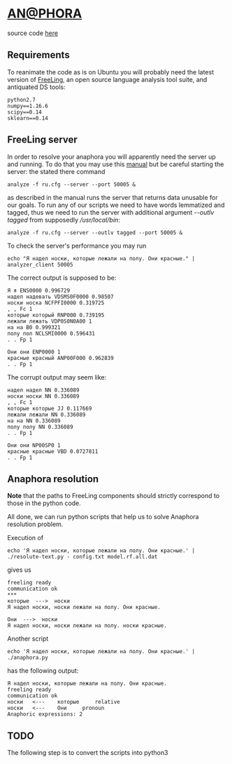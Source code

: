 # [AN@PHORA](https://github.com/max-ionov/russian-anaphora/)
source code [here](https://github.com/max-ionov/russian-anaphora/)
## Requirements

 To reanimate the code as is on Ubuntu you will probably need the latest version of [FreeLing](http://nlp.lsi.upc.edu/freeling/index.php/node/8), an open source language analysis tool suite, and antiquated DS tools:

```
python2.7 
numpy==1.16.6
scipy==0.14
sklearn==0.14
```


## FreeLing server

In order to resolve your anaphora you will apparently need the server up and running. To do that you may use this [manual](https://github.com/TALP-UPC/FreeLing-User-Manual/blob/master/docs/analyzer.md) but be careful starting the server: the stated there command 

```analyze -f ru.cfg --server --port 50005 &  ```

as described in the manual runs the server that returns data unusable for our goals. To run any of our scripts we need to have words lemmatized and tagged, thus we need to run the server with additional argument *--outlv tagged* from supposedly */usr/local/bin*:

```analyze -f ru.cfg --server --outlv tagged --port 50005 &```

To check the server's performance you may run 

```echo "Я надел носки, которые лежали на полу. Они красные." | analyzer_client 50005```

The correct output is supposed to be:

```
Я я ENS0000 0.996729
надел надевать VDSMS0F0000 0.98507
носки носка NCFPFI0000 0.319725
, , Fc 1
которые который RNP000 0.739195
лежали лежать VDP0S0N0A00 1
на на B0 0.999321
полу пол NCLSMI0000 0.596431
. . Fp 1

Они они ENP0000 1
красные красный ANP00F000 0.962839
. . Fp 1

```

The corrupt output may seem like:

```Я я JJ 0.117669
надел надел NN 0.336089
носки носки NN 0.336089
, , Fc 1
которые которые JJ 0.117669
лежали лежали NN 0.336089
на на NN 0.336089
полу полу NN 0.336089
. . Fp 1

Они они NP00SP0 1
красные красные VBD 0.0727811
. . Fp 1

```

## Anaphora resolution

**Note** that the paths to FreeLing components should strictly correspond to those in the python code.

All done, we can run python scripts that help us to solve Anaphora resolution problem.

Execution of 

``` 
echo 'Я надел носки, которые лежали на полу. Они красные.' | ./resolute-text.py - config.txt model.rf.all.dat

```
gives us

```
freeling ready
communication ok
***
которые  --->  носки
Я надел носки, носки лежали на полу. Они красные.

Они  --->  носки
Я надел носки, носки лежали на полу. носки красные.

```

Another script
```
echo 'Я надел носки, которые лежали на полу. Они красные.' | ./anaphora.py 
```
has the following output:
```
Я надел носки, которые лежали на полу. Они красные.
freeling ready
communication ok
носки	<---	которые		relative
носки	<---	Они		pronoun
Anaphoric expressions: 2
```
## TODO
The following step is to convert the scripts into python3
